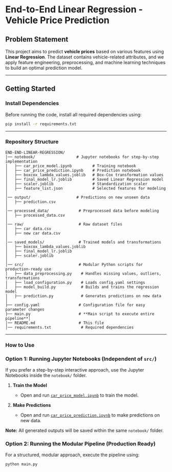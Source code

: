 # **End-to-End Linear Regression - Vehicle Price Prediction**  

## **Problem Statement**  
This project aims to predict **vehicle prices** based on various features using **Linear Regression**. The dataset contains vehicle-related attributes, and we apply feature engineering, preprocessing, and machine learning techniques to build an optimal prediction model.  

---

## **Getting Started**  

### **Install Dependencies**  
Before running the code, install all required dependencies using:
```bash
pip install -r requirements.txt
```
---

### **Repository Structure**

```plaintext
END-END-LINEAR-REGRESSION/
│── notebook/                  # Jupyter notebooks for step-by-step implementation
│   ├── car_price_model.ipynb         # Training notebook
│   ├── car_price_prediction.ipynb    # Prediction notebook
│   ├── boxcox_lambda_values.joblib   # Box-Cox transformation values
│   ├── final_model_lr.joblib         # Saved Linear Regression model
│   ├── scaler.joblib                 # Standardization scaler
│   ├── feature_list.json             # Selected features for modeling
│
│── output/                    # Predictions on new unseen data
│   ├── prediction.csv
│
│── processed_data/             # Preprocessed data before modeling
│   ├── processed_data.csv
│
│── raw/                        # Raw dataset files
│   ├── car data.csv
│   ├── new car data.csv
│
│── saved_models/               # Trained models and transformations
│   ├── boxcox_lambda_values.joblib
│   ├── final_model_lr.joblib
│   ├── scaler.joblib
│
│── src/                        # Modular Python scripts for production-ready use
│   ├── data_preprocessing.py    # Handles missing values, outliers, transformations
│   ├── load_configuration.py    # Loads config.yaml settings
│   ├── model_build.py           # Builds and trains the regression model
│   ├── prediction.py            # Generates predictions on new data
│ 
├── config.yaml                 # Configuration file for easy parameter changes
├── main.py                     # **Main script to execute entire pipeline**│
│── README.md                   # This file
│── requirements.txt             # Required dependencies
```
---
### **How to Use**

### Option 1: Running Jupyter Notebooks (Independent of `src/`)  
If you prefer a step-by-step interactive approach, use the Jupyter Notebooks inside the `notebook/` folder.  

1. **Train the Model**  
   - Open and run [`car_price_model.ipynb`](notebook/car_price_model.ipynb) to train the model.  

2. **Make Predictions**  
   - Open and run [`car_price_prediction.ipynb`](notebook/car_price_prediction.ipynb) to make predictions on new data.  

**Note:** All generated outputs will be saved within the same `notebook/` folder.

### Option 2: Running the Modular Pipeline (Production Ready)  

For a structured, modular approach, execute the pipeline using:  

```bash
python main.py
